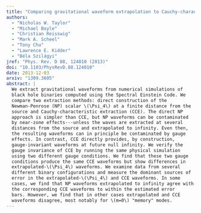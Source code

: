 ```yaml
---
title: "Comparing gravitational waveform extrapolation to Cauchy-characteristic extraction in binary black hole simulations"
authors:
  - "Nicholas W. Taylor"
  - "Michael Boyle"
  - "Christian Reisswig"
  - "Mark A. Scheel"
  - "Tony Chu"
  - "Lawrence E. Kidder"
  - "Béla Szilágyi"
jref: "Phys. Rev. D 88, 124010 (2013)"
doi: "10.1103/PhysRevD.88.124010"
date: 2013-12-03
arxiv: "1309.3605"
abstract: |
  We extract gravitational waveforms from numerical simulations of
  black hole binaries computed using the Spectral Einstein Code. We
  compare two extraction methods: direct construction of the
  Newman-Penrose (NP) scalar \(\Psi_4\) at a finite distance from the
  source and Cauchy-characteristic extraction (CCE). The direct NP
  approach is simpler than CCE, but NP waveforms can be contaminated
  by near-zone effects---unless the waves are extracted at several
  distances from the source and extrapolated to infinity. Even then,
  the resulting waveforms can in principle be contaminated by gauge
  effects. In contrast, CCE directly provides, by construction,
  gauge-invariant waveforms at future null infinity. We verify the
  gauge invariance of CCE by running the same physical simulation
  using two different gauge conditions. We find that these two gauge
  conditions produce the same CCE waveforms but show differences in
  extrapolated-\(\Psi_4\) waveforms. We examine data from several
  different binary configurations and measure the dominant sources of
  error in the extrapolated-\(\Psi_4\) and CCE waveforms. In some
  cases, we find that NP waveforms extrapolated to infinity agree with
  the corresponding CCE waveforms to within the estimated error
  bars. However, we find that in other cases extrapolated and CCE
  waveforms disagree, most notably for \(m=0\) "memory" modes.
---
```

